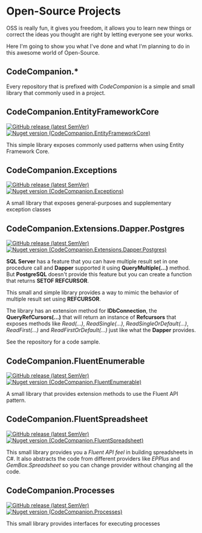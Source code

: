 # Open-Source Projects
OSS is really fun, it gives you freedom, it allows you to learn new things or correct the ideas you thought are right by letting everyone see your works.

Here I'm going to show you what I've done and what I'm planning to do in this awesome world of Open-Source.





## CodeCompanion.*
Every repository that is prefixed with *CodeCompanion* is a simple and small library that commonly used in a project.





## CodeCompanion.EntityFrameworkCore
[![GitHub release (latest SemVer)](https://img.shields.io/github/v/release/kblyr/CodeCompanion.EntityFrameworkCore?color=white&logo=github)](https://github.com/kblyr/CodeCompanion.EntityFrameworkCore)
[![Nuget version (CodeCompanion.EntityFrameworkCore)](https://img.shields.io/nuget/v/CodeCompanion.EntityFrameworkCore?logo=nuget)](https://www.nuget.org/packages/CodeCompanion.EntityFrameworkCore)

This simple library exposes commonly used patterns when using Entity Framework Core.





## CodeCompanion.Exceptions
[![GitHub release (latest SemVer)](https://img.shields.io/github/v/release/kblyr/CodeCompanion.Exceptions?color=white&logo=github)](https://github.com/kblyr/CodeCompanion.Exceptions)
[![Nuget version (CodeCompanion.Exceptions)](https://img.shields.io/nuget/v/CodeCompanion.Exceptions?logo=nuget)](https://www.nuget.org/packages/CodeCompanion.Exceptions)

A small library that exposes general-purposes and supplementary exception classes





## CodeCompanion.Extensions.Dapper.Postgres
[![GitHub release (latest SemVer)](https://img.shields.io/github/v/release/kblyr/CodeCompanion.Extensions.Dapper.Postgres?color=white&logo=github)](https://github.com/kblyr/CodeCompanion.Extensions.Dapper.Postgres)
[![Nuget version (CodeCompanion.Extensions.Dapper.Postgres)](https://img.shields.io/nuget/v/CodeCompanion.Extensions.Dapper.Postgres?logo=nuget)](https://www.nuget.org/packages/CodeCompanion.Extensions.Dapper.Postgres)

**SQL Server** has a feature that you can have multiple result set in one procedure call and **Dapper** supported it using **QueryMultiple(...)** method. But **PostgreSQL** doesn't provide this feature but you can create a function that returns **SETOF REFCURSOR**. 

This small and simple library provides a way to mimic the behavior of multiple result set using **REFCURSOR**.

The library has an extension method for **IDbConnection**, the **QueryRefCursors(...)** that will return an instance of **Refcursors** that exposes methods like *Read(...)*, *ReadSingle(...)*, *ReadSingleOrDefault(...)*, *ReadFirst(...)* and *ReadFirstOrDefault(...)* just like what the **Dapper** provides.

See the repository for a code sample.





## CodeCompanion.FluentEnumerable
[![GitHub release (latest SemVer)](https://img.shields.io/github/v/release/kblyr/CodeCompanion.FluentEnumerable?color=white&logo=github)](https://github.com/kblyr/CodeCompanion.FluentEnumerable)
[![Nuget version (CodeCompanion.FluentEnumerable)](https://img.shields.io/nuget/v/CodeCompanion.FluentEnumerable?logo=nuget)](https://www.nuget.org/packages/CodeCompanion.FluentEnumerable)

A small library that provides extension methods to use the Fluent API pattern.





## CodeCompanion.FluentSpreadsheet
[![GitHub release (latest SemVer)](https://img.shields.io/github/v/release/kblyr/CodeCompanion.FluentSpreadsheet?color=white&logo=github)](https://github.com/kblyr/CodeCompanion.FluentSpreadsheet)
[![Nuget version (CodeCompanion.FluentSpreadsheet)](https://img.shields.io/nuget/v/CodeCompanion.FluentSpreadsheet?logo=nuget)](https://www.nuget.org/packages/CodeCompanion.FluentSpreadsheet)

This small library provides you a *Fluent API feel* in building spreadsheets in C#. It also abstracts the code from different providers like *EPPlus* and *GemBox.Spreadsheet* so you can change provider without changing all the code.





## CodeCompanion.Processes
[![GitHub release (latest SemVer)](https://img.shields.io/github/v/release/kblyr/CodeCompanion.Processes?color=white&logo=github)](https://github.com/kblyr/CodeCompanion.Processes)
[![Nuget version (CodeCompanion.Processes)](https://img.shields.io/nuget/v/CodeCompanion.Processes?logo=nuget)](https://www.nuget.org/packages/CodeCompanion.Processes)

This small library provides interfaces for executing processes
